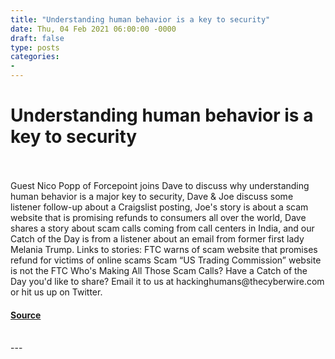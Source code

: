 ```yaml
---
title: "Understanding human behavior is a key to security"
date: Thu, 04 Feb 2021 06:00:00 -0000
draft: false
type: posts
categories: 
- 
---
```

# Understanding human behavior is a key to security

<br/>

<br/>
Guest Nico Popp of Forcepoint joins Dave to discuss why understanding human behavior is a major key to security, Dave & Joe discuss some listener follow-up about a Craigslist posting, Joe's story is about a scam website that is promising refunds to consumers all over the world, Dave shares a story about scam calls coming from call centers in India, and our Catch of the Day is from a listener about an email from former first lady Melania Trump. Links to stories: FTC warns of scam website that promises refund for victims of online scams Scam “US Trading Commission” website is not the FTC Who's Making All Those Scam Calls? Have a Catch of the Day you'd like to share? Email it to us at hackinghumans@thecyberwire.com or hit us up on Twitter.

#### [Source](https://thecyberwire.com/podcasts/hacking-humans/133/notes)

<br/>
---
